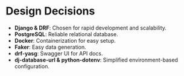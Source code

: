 # Design Decisions

- **Django & DRF**: Chosen for rapid development and scalability.
- **PostgreSQL**: Reliable relational database.
- **Docker**: Containerization for easy setup.
- **Faker**: Easy data generation.
- **drf-yasg**: Swagger UI for API docs.
- **dj-database-url & python-dotenv**: Simplified environment-based configuration.
